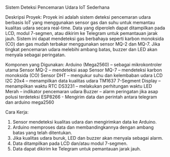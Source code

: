 Sistem Deteksi Pencemaran Udara IoT Sederhana

Deskripsi Proyek:
Proyek ini adalah sistem deteksi pencemaran udara berbasis IoT yang menggunakan sensor gas dan suhu untuk memantau kualitas udara secara real-time. Data yang diperoleh dapat ditampilkan pada LCD, modul 7-segmen, atau dikirim ke Telegram untuk pemantauan jarak jauh.
Sistem ini dapat mendeteksi gas berbahaya seperti karbon monoksida (CO) dan gas mudah terbakar menggunakan sensor MQ-2 dan MQ-7. Jika tingkat pencemaran udara melebihi ambang batas, buzzer dan LED akan menyala sebagai peringatan.

Komponen yang Digunakan:
Arduino (Mega2560) – sebagai mikrokontroler utama
Sensor MQ-2 – mendeteksi asap
Sensor MQ-7 – mendeteksi karbon monoksida (CO)
Sensor DHT – mengukur suhu dan kelembaban udara
LCD I2C 20x4 – menampilkan data kualitas udara
TM1637 7-Segment Display – menampilkan waktu
RTC DS3231 – melakukan perhitungan waktu
LED Merah – indikator pencemaran udara
Buzzer – alarm peringatan jika asap polusi terdeteksi
ESP8266 - Mengirim data dan perintah antara telegram dan arduino mega2560

Cara Kerja:
1. Sensor mendeteksi kualitas udara dan mengirimkan data ke Arduino.
2. Arduino memproses data dan membandingkannya dengan ambang batas yang telah ditentukan.
3. Jika kualitas udara buruk, LED dan buzzer akan menyala sebagai alarm.
4. Data ditampilkan pada LCD dan/atau modul 7-segmen.
5. Data dapat dikirim ke Telegram untuk pemantauan jarak jauh.
